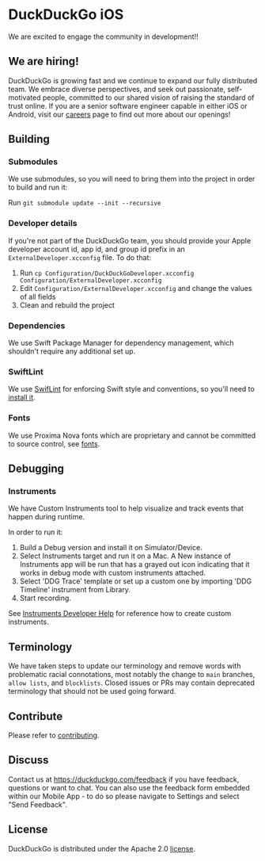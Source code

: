 # DuckDuckGo iOS


We are excited to engage the community in development!!


## We are hiring!
DuckDuckGo is growing fast and we continue to expand our fully distributed team. We embrace diverse perspectives, and seek out passionate, self-motivated people, committed to our shared vision of raising the standard of trust online. If you are a senior software engineer capable in either iOS or Android, visit our [careers](https://duckduckgo.com/hiring/#open) page to find out more about our openings!

## Building

### Submodules
We use submodules, so you will need to bring them into the project in order to build and run it:

Run `git submodule update --init --recursive`

### Developer details
If you're not part of the DuckDuckGo team, you should provide your Apple developer account id, app id, and group id prefix in an `ExternalDeveloper.xcconfig` file. To do that:

 1. Run `cp Configuration/DuckDuckGoDeveloper.xcconfig Configuration/ExternalDeveloper.xcconfig`
 2. Edit `Configuration/ExternalDeveloper.xcconfig` and change the values of all fields
 3. Clean and rebuild the project

### Dependencies
We use Swift Package Manager for dependency management, which shouldn't require any additional set up.

### SwiftLint
We use [SwifLint](https://github.com/realm/SwiftLint) for enforcing Swift style and conventions, so you'll need to [install it](https://github.com/realm/SwiftLint#installation).

### Fonts
We use Proxima Nova fonts which are proprietary and cannot be committed to source control, see [fonts](https://github.com/duckduckgo/iOS/tree/develop/fonts/licensed). 

## Debugging

### Instruments

We have Custom Instruments tool to help visualize and track events that happen during runtime.

In order to run it:
1. Build a Debug version and install it on Simulator/Device.
2. Select Instruments target and run it on a Mac.  A New instance of Instruments app will be run that has a grayed out icon indicating that it works in debug mode with custom instruments attached.
3. Select 'DDG Trace' template or set up a custom one by importing 'DDG Timeline' instrument from Library.
4. Start recording.

See [Instruments Developer Help](https://help.apple.com/instruments/developer/mac/current/) for reference how to create custom instruments.

## Terminology

We have taken steps to update our terminology and remove words with problematic racial connotations, most notably the change to `main` branches, `allow lists`, and `blocklists`. Closed issues or PRs may contain deprecated terminology that should not be used going forward.

## Contribute

Please refer to [contributing](CONTRIBUTING.md).

## Discuss

Contact us at https://duckduckgo.com/feedback if you have feedback, questions or want to chat. You can also use the feedback form embedded within our Mobile App - to do so please navigate to Settings and select "Send Feedback".

## License
DuckDuckGo is distributed under the Apache 2.0 [license](https://github.com/duckduckgo/ios/blob/master/LICENSE).


